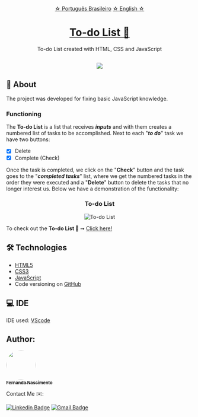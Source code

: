  <p align="center">
    <a href="https://github.com/Fernanda1701/to-do-list/blob/main/README.md">☆ Português Brasileiro</a>
    <a href="https://github.com/Fernanda1701/to-do-list/blob/main/README.eng.md">☆ English ☆</a> 
</p>


<h1 align="center">
    <a href="https://fernanda1701.github.io/to-do-list/">To-do List 📑</a>
</h1>
<p align="center">To-do List created with HTML, CSS and JavaScript</p>

<h2 align="center">
<img src="https://img.shields.io/static/v1?label=Status:&message=Complete ✅&color=32CD32&style=for-the-badge&logo=ghost"/>
</h2>


## 💎 About

The project was developed for fixing basic JavaScript knowledge.

<h3>Functioning</h3>

The <b>To-do List</b> is a list that receives <b><i>inputs</b></i> and with them creates a numbered list of tasks to be accomplished. 
Next to each "<b><i>to do</b></i>" task we have two buttons:

- [x] Delete
- [x] Complete (Check)

Once the task is completed, we click on the "<b>Check</b>" button and the task goes to the "<b><i>completed tasks</b></i>" list, where we get the numbered 
tasks in the order they were executed and a "<b>Delete</b>" button to delete the tasks that no longer interest us. Below we have a demonstration of the functionality:

<h3 align="center">To-do List</h3>

<p align="center">
  <img alt="To-do List" title="to-do-list" src="./README/to-do-list.gif" />
</p>


<p>To check out the <b>To-do List 📑</b> ➞ <a href="https://fernanda1701.github.io/to-do-list/">Click here!</a></p>

## 🛠 Technologies
 
- [HTML5](https://developer.mozilla.org/en-US/docs/Glossary/HTML5)
- [CSS3](https://devdocs.io/css/)
- [JavaScript](https://developer.mozilla.org/pt-BR/docs/Web/JavaScript)
- Code versioning on [GitHub](https://github.com/)

## 💻 IDE

IDE used: [VScode](https://code.visualstudio.com/)

## Author:

<a href="https://github.com/Fernanda1701">
 <img style="border-radius: 50%;" src="https://avatars.githubusercontent.com/Fernanda1701" width="80px;" alt=""/>
 <br />
 <sub><b>Fernanda Nascimento</b></sub></a> <a href="https://github.com/Fernanda1701"></a>

Contact Me ✉️:

[![Linkedin Badge](https://img.shields.io/badge/-Fernanda-blue??style=plastic&logo=Linkedin&logoColor=white&link=https://www.linkedin.com/in/fnasci/)](https://www.linkedin.com/in/fnasci/)
[![Gmail Badge](https://img.shields.io/badge/-fnasci.1701@gmail.com-c14438?style=plastic&logo=Gmail&logoColor=white&link=mailto:fnasci.1701@gmail.com)](mailto:fnasci.1701@gmail.com)
